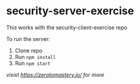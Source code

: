 # security-server-exercise

This works with the security-client-exercise repo


To run the server: 
1. Clone repo
2. Run `npm install`
3. Run `npm start`

*visist https://zerotomastery.io/ for more*

